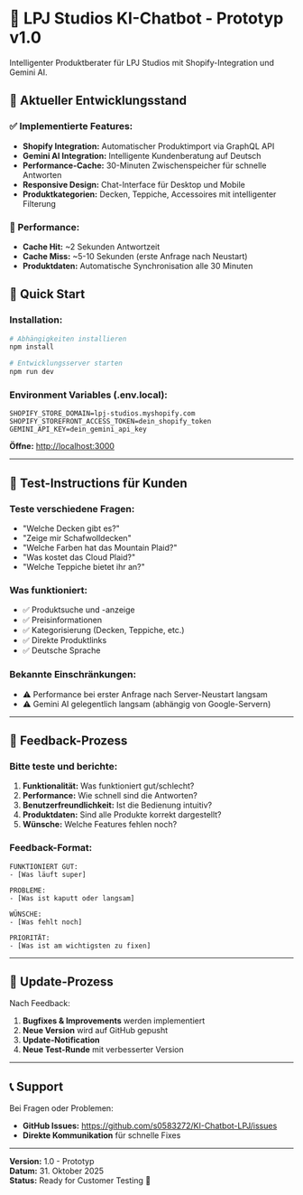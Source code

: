 # 🤖 LPJ Studios KI-Chatbot - Prototyp v1.0

Intelligenter Produktberater für LPJ Studios mit Shopify-Integration und Gemini AI.

## 🎯 Aktueller Entwicklungsstand

### ✅ Implementierte Features:
- **Shopify Integration:** Automatischer Produktimport via GraphQL API
- **Gemini AI Integration:** Intelligente Kundenberatung auf Deutsch
- **Performance-Cache:** 30-Minuten Zwischenspeicher für schnelle Antworten
- **Responsive Design:** Chat-Interface für Desktop und Mobile
- **Produktkategorien:** Decken, Teppiche, Accessoires mit intelligenter Filterung

### 🚀 Performance:
- **Cache Hit:** ~2 Sekunden Antwortzeit
- **Cache Miss:** ~5-10 Sekunden (erste Anfrage nach Neustart)
- **Produktdaten:** Automatische Synchronisation alle 30 Minuten

## 🚀 Quick Start

### Installation:
```bash
# Abhängigkeiten installieren
npm install

# Entwicklungsserver starten
npm run dev
```

### Environment Variables (.env.local):
```env
SHOPIFY_STORE_DOMAIN=lpj-studios.myshopify.com
SHOPIFY_STOREFRONT_ACCESS_TOKEN=dein_shopify_token
GEMINI_API_KEY=dein_gemini_api_key
```

**Öffne:** [http://localhost:3000](http://localhost:3000)

---

## 🧪 Test-Instructions für Kunden

### Teste verschiedene Fragen:
- "Welche Decken gibt es?"
- "Zeige mir Schafwolldecken"
- "Welche Farben hat das Mountain Plaid?"
- "Was kostet das Cloud Plaid?"
- "Welche Teppiche bietet ihr an?"

### Was funktioniert:
- ✅ Produktsuche und -anzeige
- ✅ Preisinformationen
- ✅ Kategorisierung (Decken, Teppiche, etc.)
- ✅ Direkte Produktlinks
- ✅ Deutsche Sprache

### Bekannte Einschränkungen:
- ⚠️ Performance bei erster Anfrage nach Server-Neustart langsam
- ⚠️ Gemini AI gelegentlich langsam (abhängig von Google-Servern)

---

## 🔄 Feedback-Prozess

### Bitte teste und berichte:
1. **Funktionalität:** Was funktioniert gut/schlecht?
2. **Performance:** Wie schnell sind die Antworten?
3. **Benutzerfreundlichkeit:** Ist die Bedienung intuitiv?
4. **Produktdaten:** Sind alle Produkte korrekt dargestellt?
5. **Wünsche:** Welche Features fehlen noch?

### Feedback-Format:
```
FUNKTIONIERT GUT:
- [Was läuft super]

PROBLEME:
- [Was ist kaputt oder langsam]

WÜNSCHE:
- [Was fehlt noch]

PRIORITÄT:
- [Was ist am wichtigsten zu fixen]
```

---

## 🚀 Update-Prozess

Nach Feedback:
1. **Bugfixes & Improvements** werden implementiert
2. **Neue Version** wird auf GitHub gepusht
3. **Update-Notification** 
4. **Neue Test-Runde** mit verbesserter Version

---

## 📞 Support

Bei Fragen oder Problemen:
- **GitHub Issues:** https://github.com/s0583272/KI-Chatbot-LPJ/issues
- **Direkte Kommunikation** für schnelle Fixes

---

**Version:** 1.0 - Prototyp  
**Datum:** 31. Oktober 2025  
**Status:** Ready for Customer Testing 🧪
